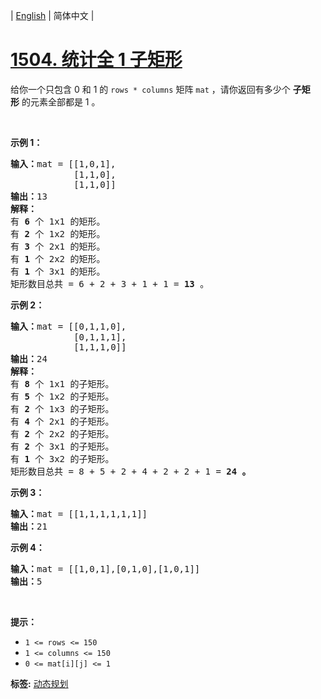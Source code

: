 | [English](README_EN.md) | 简体中文 |

# [1504. 统计全 1 子矩形](https://leetcode-cn.com/problems/count-submatrices-with-all-ones)
<p>给你一个只包含 0 和 1 的&nbsp;<code>rows * columns</code>&nbsp;矩阵&nbsp;<code>mat</code>&nbsp;，请你返回有多少个&nbsp;<strong>子矩形</strong>&nbsp;的元素全部都是 1 。</p>

<p>&nbsp;</p>

<p><strong>示例 1：</strong></p>

<pre>
<strong>输入：</strong>mat = [[1,0,1],
&nbsp;           [1,1,0],
&nbsp;           [1,1,0]]
<strong>输出：</strong>13
<strong>解释：
</strong>有 <strong>6</strong>&nbsp;个 1x1 的矩形。
有 <strong>2</strong> 个 1x2 的矩形。
有 <strong>3</strong> 个 2x1 的矩形。
有 <strong>1</strong> 个 2x2 的矩形。
有 <strong>1</strong> 个 3x1 的矩形。
矩形数目总共 = 6 + 2 + 3 + 1 + 1 = <strong>13</strong>&nbsp;。
</pre>

<p><strong>示例 2：</strong></p>

<pre>
<strong>输入：</strong>mat = [[0,1,1,0],
&nbsp;           [0,1,1,1],
&nbsp;           [1,1,1,0]]
<strong>输出：</strong>24
<strong>解释：</strong>
有 <strong>8</strong> 个 1x1 的子矩形。
有 <strong>5</strong> 个 1x2 的子矩形。
有 <strong>2</strong> 个 1x3 的子矩形。
有 <strong>4</strong> 个 2x1 的子矩形。
有 <strong>2</strong> 个 2x2 的子矩形。
有 <strong>2</strong> 个 3x1 的子矩形。
有 <strong>1</strong> 个 3x2 的子矩形。
矩形数目总共 = 8 + 5 + 2 + 4 + 2 + 2 + 1 = <strong>24</strong><strong> 。</strong>
</pre>

<p><strong>示例 3：</strong></p>

<pre>
<strong>输入：</strong>mat = [[1,1,1,1,1,1]]
<strong>输出：</strong>21
</pre>

<p><strong>示例 4：</strong></p>

<pre>
<strong>输入：</strong>mat = [[1,0,1],[0,1,0],[1,0,1]]
<strong>输出：</strong>5
</pre>

<p>&nbsp;</p>

<p><strong>提示：</strong></p>

<ul>
	<li><code>1 &lt;= rows&nbsp;&lt;= 150</code></li>
	<li><code>1 &lt;= columns&nbsp;&lt;= 150</code></li>
	<li><code>0 &lt;= mat[i][j] &lt;= 1</code></li>
</ul>

**标签:**  [动态规划](https://leetcode-cn.com/tag/dynamic-programming) 